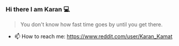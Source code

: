 ### Hi there I am Karan 💻

> You don't know how fast time goes by until you get there.

- 📫 How to reach me: https://www.reddit.com/user/Karan_Kamat



